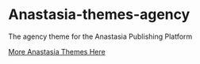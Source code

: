 # Anastasia-themes-agency
The agency theme for the Anastasia Publishing Platform

[More Anastasia Themes Here](http://www.anastasia-app.com/themes)
